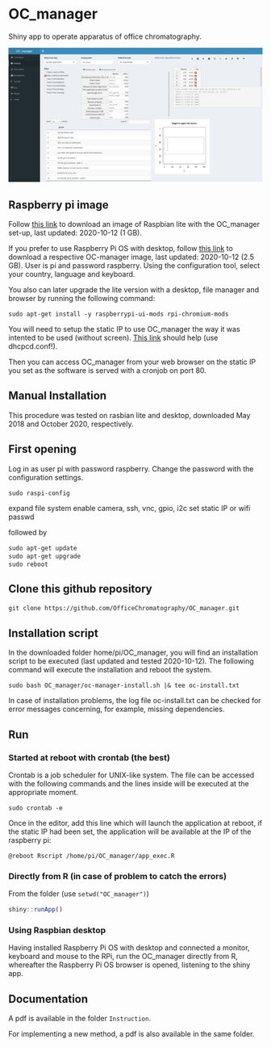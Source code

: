 OC_manager
===========

Shiny app to operate apparatus of office chromatography.

![OC_manager screenshot](OC_manager.png)

## Raspberry pi image

Follow [this link](https://jlubox.uni-giessen.de/dl/fi5d7vosAXVt6w1cAmn4RBZ2/OC_manager_DF.gz) to download an image of Raspbian lite with the OC_manager set-up, last updated: 2020-10-12 (1 GB).

If you prefer to use Raspberry Pi OS with desktop, follow [this link](https://jlubox.uni-giessen.de/dl/fi8fF1dzX57iKwCs2pREbE3t/OC_manager_OS.img.gz) to download a respective OC-manager image, last updated: 2020-10-12 (2.5 GB). User is pi and password raspberry. Using the configuration tool, select your country, language and keyboard.

You also can later upgrade the lite version with a desktop, file manager and browser by running the following command:

```
sudo apt-get install -y raspberrypi-ui-mods rpi-chromium-mods
```

You will need to setup the static IP to use OC_manager the way it was intented to be used (without screen). [This link](https://raspberrypi.stackexchange.com/questions/37920/how-do-i-set-up-networking-wifi-static-ip-address) should help (use dhcpcd.conf!).

Then you can access OC_manager from your web browser on the static IP you set as the software is served with a cronjob on port 80.

## Manual Installation

This procedure was tested on rasbian lite and desktop, downloaded May 2018 and October 2020, respectively.

## First opening

Log in as user pi with password raspberry. Change the password with the configuration settings.

```
sudo raspi-config
```

expand file system
enable camera, ssh, vnc, gpio, i2c
set static IP or wifi passwd

followed by

```
sudo apt-get update
sudo apt-get upgrade
sudo reboot
```

## Clone this github repository

```
git clone https://github.com/OfficeChromatography/OC_manager.git
```

## Installation script

In the downloaded folder home/pi/OC_manager, you will find an installation script to be executed (last updated and tested 2020-10-12). The following command will execute the installation and reboot the system.

```
sudo bash OC_manager/oc-manager-install.sh |& tee oc-install.txt
```
In case of installation problems, the log file oc-install.txt can be checked for error messages concerning, for example, missing dependencies.

## Run

### Started at reboot with crontab (the best)

Crontab is a job scheduler for UNIX-like system. The file can be accessed with the following commands and the lines inside will be executed at the appropriate moment.

```
sudo crontab -e
```

Once in the editor, add this line which will launch the application at reboot, if the static IP had been set, the application will be available at the IP of the raspberry pi:

```
@reboot Rscript /home/pi/OC_manager/app_exec.R
```

### Directly from R (in case of problem to catch the errors)

From the folder (use `setwd("OC_manager")`) 

```r
shiny::runApp()
```

### Using Raspbian desktop

Having installed Raspberry Pi OS with desktop and connected a monitor, keyboard and mouse to the RPi, run the OC_manager directly from R, whereafter the Raspberry Pi OS browser is opened, listening to the shiny app.


## Documentation

A pdf is available in the folder ```Instruction```.

For implementing a new method, a pdf is also available in the same folder.

